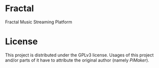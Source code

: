 # Fractal
Fractal Music Streaming Platform

# License
This project is distributed under the GPLv3 license. Usages of this project and/or parts of it have to attribute the original author (namely *PiMaker*).